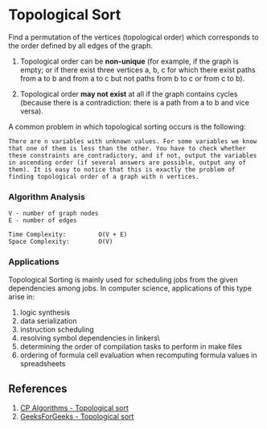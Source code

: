 # Topological Sort
Find a permutation of the vertices (topological order) which corresponds to the order defined by all edges of the graph.

1. Topological order can be **non-unique** (for example, if the graph is empty; or if there exist three vertices a, b, c for which there exist paths from a to b and from a to c but not paths from b to c or from c to b).

2. Topological order **may not exist** at all if the graph contains cycles (because there is a contradiction: there is a path from a to b and vice versa).

A common problem in which topological sorting occurs is the following:
```
There are n variables with unknown values. For some variables we know that one of them is less than the other. You have to check whether these constraints are contradictory, and if not, output the variables in ascending order (if several answers are possible, output any of them). It is easy to notice that this is exactly the problem of finding topological order of a graph with n vertices.
```

### Algorithm Analysis
```
V - number of graph nodes
E - number of edges

Time Complexity:         O(V + E)
Space Complexity:        O(V)
```

### Applications
Topological Sorting is mainly used for scheduling jobs from the given dependencies among jobs. In computer science, applications of this type arise in:
1. logic synthesis
2. data serialization
3. instruction scheduling
4. resolving symbol dependencies in linkers\
5. determining the order of compilation tasks to perform in make files
6. ordering of formula cell evaluation when recomputing formula values in spreadsheets

## References
1. [CP Algorithms - Topological sort](https://cp-algorithms.com/graph/topological-sort.html)
2. [GeeksForGeeks - Topological sort](https://www.geeksforgeeks.org/topological-sorting/)